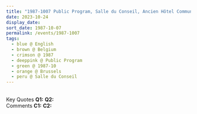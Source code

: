 ```yaml
---
title: "1987-1007 Public Program, Salle du Conseil, Ancien Hôtel Communal, Brussels, Belgium"
date: 2023-10-24
display_date: 
sort_date: 1987-10-07
permalink: /events/1987-1007
tags:
  - blue @ English
  - brown @ Belgium
  - crimson @ 1987
  - deeppink @ Public Program
  - green @ 1987-10
  - orange @ Brussels
  - peru @ Salle du Conseil
---
```


<br>

<wave-list>
  <list-title color="DarkSeaGreen" width="55">Key Quotes</list-title>
  <list-item color="BlanchedAlmond" width="280"><b>Q1:</b> <i></i></list-item>
  <list-item color="Lavender" width="280"><b>Q2:</b> <i></i></list-item>
</wave-list>

<br>

<wave-list>
  <list-title color="DarkSeaGreen" width="55">Comments</list-title>
  <list-item color="BlanchedAlmond" width="280"><b>C1:</b> <i></i></list-item>
  <list-item color="Lavender" width="280"><b>C2:</b> <i></i></list-item>
</wave-list>